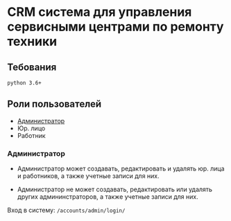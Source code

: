 # CRM система для управления сервисными центрами по ремонту техники


## Тебования

`python 3.6+`


## Роли пользователей

- [Администратор](#role_admin)
- Юр. лицо
- Работник


<a name="role_admin"></a>
### Администратор

- Администратор может создавать, редактировать и удалять юр. лица и работников, а также учетные записи для них.

- Администратор не может создавать, редактировать или удалять других админинстраторов, а также учетные записи для них.

Вход в систему: `/accounts/admin/login/`
